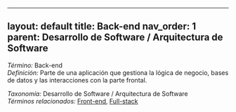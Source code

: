 
---
layout: default
title: Back-end
nav_order: 1
parent: Desarrollo de Software / Arquitectura de Software
---

*Término:* Back-end  
*Definición:* Parte de una aplicación que gestiona la lógica de negocio, bases de datos y las interacciones con la parte frontal.

*Taxonomía:* Desarrollo de Software / Arquitectura de Software  
*Términos relacionados:* [Front-end](https://maleniski.github.io/diccionario-angl-tec-mx/docs/alfabeticamente/F/front-end/), [Full-stack](https://maleniski.github.io/diccionario-angl-tec-mx/docs/alfabeticamente/F/full-stack/)
